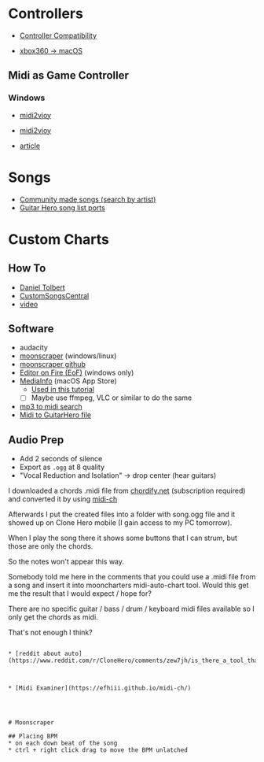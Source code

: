 # Controllers

* [Controller Compatibility](https://docs.google.com/spreadsheets/d/1Xp5DR6Ih6YI-pi2Jzg3G8lWmnTZrKtxEls2jbx4Bw-Q/edit#gid=0)

* [xbox360 -> macOS](https://www.amazon.com/gp/buy/thankyou/handlers/display.html?purchaseId=106-3668228-0655453&ref_=chk_typ_browserRefresh&isRefresh=1)


## Midi as Game Controller

### Windows

* [midi2vjoy](https://github.com/feuillatte/midi2vjoy-evolution?tab=readme-ov-file)

* [midi2vjoy](https://github.com/c0redumb/midi2vjoy)
* [article](https://github.com/c0redumb/midi2vjoy)

# Songs

* [Community made songs (search by artist)](https://www.enchor.us/?instrument=guitar&artist=bela%20fleck)
* [Guitar Hero song list ports](https://docs.google.com/spreadsheets/u/1/d/13B823ukxdVMocowo1s5XnT3tzciOfruhUVePENKc01o/htmlview?usp=drive_web)





# Custom Charts
## How To
* [Daniel Tolbert](https://www.youtube.com/watch?v=dJiNbUJ7jfY)
* [CustomSongsCentral](https://www.youtube.com/watch?v=e3w0JYQSf1k)
* [video](https://www.youtube.com/watch?v=Zg3jwGmERpY)




## Software
* audacity
* [moonscraper](https://github.com/FireFox2000000/Moonscraper-Chart-Editor) (windows/linux)
* [moonscraper github](https://github.com/FireFox2000000/Moonscraper-Chart-Editor/releases)
* [Editor on Fire (EoF)](https://customsongscentral.com/editor-on-fire-eof/) (windows only)
* [MediaInfo](https://apps.apple.com/us/app/mediainfo/id510620098?mt=12) (macOS App Store)
  * [Used in this tutorial](https://www.youtube.com/watch?v=_m_lX-WFjIE&list=PLAgKYiyx-JQprZXXDza29As6mL9oe9BlS)
  * [ ] Maybe use ffmpeg, VLC or similar to do the same
* [mp3 to midi search](https://duckduckgo.com/?t=ffab&q=convert+mp3+to+midi&ia=web)
* [Midi to GuitarHero file](https://efhiii.github.io/midi-ch/)



## Audio Prep

* Add 2 seconds of silence
* Export as `.ogg` at 8 quality
* "Vocal Reduction and Isolation" -> drop center (hear guitars)

I downloaded a chords .midi file from [chordify.net](https://www.chordify.net) (subscription required) and converted it by using [midi-ch](https://efhiii.github.io/midi-ch/auto/)

Afterwards I put the created files into a folder with song.ogg file and it showed up on Clone Hero mobile (I gain access to my PC tomorrow).

When I play the song there it shows some buttons that I can strum, but those are only the chords.

So the notes won't appear this way.

Somebody told me here in the comments that you could use a .midi file from a song and insert it into mooncharters midi-auto-chart tool. Would this get me the result that I would expect / hope for?

There are no specific guitar / bass / drum / keyboard midi files available so I only get the chords as midi.

That's not enough I think?
```

* [reddit about auto](https://www.reddit.com/r/CloneHero/comments/zew7jh/is_there_a_tool_that_autogenerates_charts_for/)



* [Midi Examiner](https://efhiii.github.io/midi-ch/)




# Moonscraper

## Placing BPM 
* on each down beat of the song
* ctrl + right click drag to move the BPM unlatched
